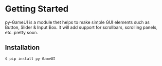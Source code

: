 # Getting Started

py-GameUI is a module thet helps to make simple GUI elements such as Button, Slider & Input Box.
It will add support for scrollbars, scrolling panels, etc. pretty soon.

## Installation

```s
$ pip install py-GameUI
```
